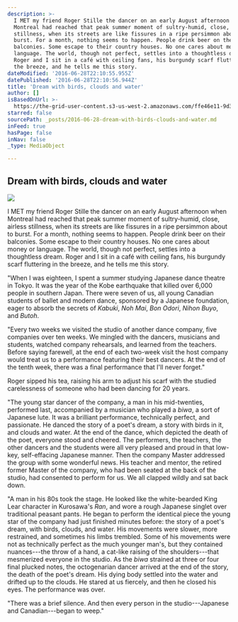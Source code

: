 ```yaml
---
description: >-
  I MET my friend Roger Stille the dancer on an early August afternoon when
  Montreal had reached that peak summer moment of sultry-humid, close, airless
  stillness, when its streets are like fissures in a ripe persimmon about to
  burst. For a month, nothing seems to happen. People drink beer on their
  balconies. Some escape to their country houses. No one cares about money or
  language. The world, though not perfect, settles into a thoughtless dream.
  Roger and I sit in a café with ceiling fans, his burgundy scarf fluttering in
  the breeze, and he tells me this story.
dateModified: '2016-06-28T22:10:55.955Z'
datePublished: '2016-06-28T22:10:56.944Z'
title: 'Dream with birds, clouds and water'
author: []
isBasedOnUrl: >-
  https://the-grid-user-content.s3-us-west-2.amazonaws.com/ffe46e11-9d3e-4f09-870f-686d2e44bd1c.jpg
starred: false
sourcePath: _posts/2016-06-28-dream-with-birds-clouds-and-water.md
inFeed: true
hasPage: false
inNav: false
_type: MediaObject

---
```

## **Dream with birds, clouds and water**
![](https://the-grid-user-content.s3-us-west-2.amazonaws.com/5eb9ad45-41d4-4f90-87df-0c3cfb39e194.jpg)

I MET my friend Roger Stille the dancer on an early August afternoon when Montreal had reached that peak summer moment of sultry-humid, close, airless stillness, when its streets are like fissures in a ripe persimmon about to burst. For a month, nothing seems to happen. People drink beer on their balconies. Some escape to their country houses. No one cares about money or language. The world, though not perfect, settles into a thoughtless dream. Roger and I sit in a café with ceiling fans, his burgundy scarf fluttering in the breeze, and he tells me this story.

"When I was eighteen, I spent a summer studying Japanese dance theatre in Tokyo. It was the year of the Kobe earthquake that killed over 6,000 people in southern Japan. There were seven of us, all young Canadian students of ballet and modern dance, sponsored by a Japanese foundation, eager to absorb the secrets of _Kabuki_, _Noh Mai_, _Bon Odori_, _Nihon Buyo_, and _Butoh_.

"Every two weeks we visited the studio of another dance company, five companies over ten weeks. We mingled with the dancers, musicians and students, watched company rehearsals, and learned from the teachers. Before saying farewell, at the end of each two-week visit the host company would treat us to a performance featuring their best dancers. At the end of the tenth week, there was a final performance that I'll never forget."

Roger sipped his tea, raising his arm to adjust his scarf with the studied carelessness of someone who had been dancing for 20 years.

"The young star dancer of the company, a man in his mid-twenties, performed last, accompanied by a musician who played a _biwa_, a sort of Japanese lute. It was a brilliant performance, technically perfect, and passionate. He danced the story of a poet's dream, a story with birds in it, and clouds and water. At the end of the dance, which depicted the death of the poet, everyone stood and cheered. The performers, the teachers, the other dancers and the students were all very pleased and proud in that low-key, self-effacing Japanese manner. Then the company Master addressed the group with some wonderful news. His teacher and mentor, the retired former Master of the company, who had been seated at the back of the studio, had consented to perform for us. We all clapped wildly and sat back down.

"A man in his 80s took the stage. He looked like the white-bearded King Lear character in Kurosawa's _Ran_, and wore a rough Japanese singlet over traditional peasant pants. He began to perform the identical piece the young star of the company had just finished minutes before: the story of a poet's dream, with birds, clouds, and water. His movements were slower, more restrained, and sometimes his limbs trembled. Some of his movements were not as technically perfect as the much younger man's, but they contained nuances---the throw of a hand, a cat-like raising of the shoulders---that mesmerized everyone in the studio. As the _biwa_ strained at three or four final plucked notes, the octogenarian dancer arrived at the end of the story, the death of the poet's dream. His dying body settled into the water and drifted up to the clouds. He stared at us fiercely, and then he closed his eyes. The performance was over.

"There was a brief silence. And then every person in the studio---Japanese and Canadian---began to weep."